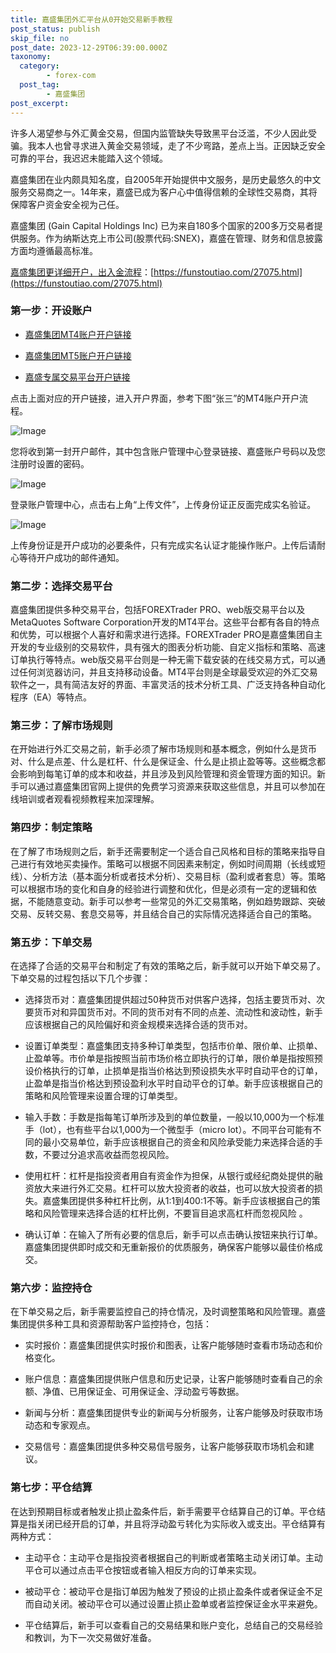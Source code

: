 ```yaml
---
title: 嘉盛集团外汇平台从0开始交易新手教程
post_status: publish
skip_file: no
post_date: 2023-12-29T06:39:00.000Z
taxonomy:
  category:
        - forex-com
  post_tag:
        - 嘉盛集团
post_excerpt: 
---
```

许多人渴望参与外汇黄金交易，但国内监管缺失导致黑平台泛滥，不少人因此受骗。我本人也曾寻求进入黄金交易领域，走了不少弯路，差点上当。正因缺乏安全可靠的平台，我迟迟未能踏入这个领域。

嘉盛集团在业内颇具知名度，自2005年开始提供中文服务，是历史最悠久的中文服务交易商之一。14年来，嘉盛已成为客户心中值得信赖的全球性交易商，其将保障客户资金安全视为己任。

嘉盛集团 (Gain Capital Holdings Inc) 已为来自180多个国家的200多万交易者提供服务。作为纳斯达克上市公司(股票代码:SNEX)，嘉盛在管理、财务和信息披露方面均遵循最高标准。

[嘉盛集团更详细开户，出入金流程](https://funstoutiao.com/27075.html)：[https://funstoutiao.com/27075.html](https://funstoutiao.com/27075.html)

### 第一步：开设账户

* [嘉盛集团MT4账户开户链接](https://s.ssgg.net/jsmt4)

* [嘉盛集团MT5账户开户链接](https://s.ssgg.net/jsmt5)

* [嘉盛专属交易平台开户链接](https://s.ssgg.net/js)

点击上面对应的开户链接，进入开户界面，参考下图“张三”的MT4账户开户流程。

![Image](https://prod-files-secure.s3.us-west-2.amazonaws.com/39ed1227-6d7d-4570-be36-9ccd4a2c4241/7a167aea-686b-400d-af59-4e18eb607a40/640.png?X-Amz-Algorithm=AWS4-HMAC-SHA256&X-Amz-Content-Sha256=UNSIGNED-PAYLOAD&X-Amz-Credential=ASIAZI2LB466YPGDXM2F%2F20250412%2Fus-west-2%2Fs3%2Faws4_request&X-Amz-Date=20250412T041308Z&X-Amz-Expires=3600&X-Amz-Security-Token=IQoJb3JpZ2luX2VjEFMaCXVzLXdlc3QtMiJIMEYCIQDA%2Bhh8Iqa%2F7zoV6jMQ6%2FCGsMb9OJq26IDoZ%2BOLhLffbAIhAPajo%2B%2B%2BD5keqy%2Bv9cXg3A%2FOMQFmlYnX04zW1IDkxJTGKogECMz%2F%2F%2F%2F%2F%2F%2F%2F%2F%2FwEQABoMNjM3NDIzMTgzODA1IgznCNaBk5g8PBQGLhoq3APaix1%2B4vnKoMjW7N6LoQTJwhxUHt4Ql%2BdH49L5rwudvgr1wXy%2BubMnFcBYXZaWA%2FJgFnwj1W39DE6ALu3IMpfRGb0zYF4%2B92oLuiJGYS2jS81OoHZt5paJTjG9NYey7qVWB9vJgmGrdG8WywD80XZoKbyOe0xbeiweegEujQPIm1hgR01x8UD1Lkz2Y%2FbKjiNaffOOms78LJEsburlGb9kq17Ad9KfpN6unj%2FnVfPXNlufDMKUUqCvJHGqh%2BYhn99FnWeCFP4o7KK7Wj61Mby6CCH130z%2FUw8KpMQcGelBzcKECXGWnQUWz6M6bbDYARx9jRuvLY6td3WKmq8dUBRBS8pyy2kmdV5yPlSu9qoUigHxb3g%2BtDxgakZ6EQqQq1uk9aMcHu11Xmf5%2FfUafrT5YYwGy9eynMJaqjDM5K4iRV8BBZHZMpb%2BEkBQeuFoNAJdMb8orJhw3aH54vFevkn5kuvd20%2Ba66wIlWqSoP%2FQdTvdJoHvG%2BapKgSbTIp5UE4HvTqdIRTThj%2BZU9wy562ihZgLLm%2BZmeBt2qenF40rkShs9R%2Fovi0e0%2BskbE6MTA2KoBmfv%2FatTGBCsRGPVlyB9H4K3vDFGz%2Bl5Qws38XhK%2F00nQynQsmgzBzf%2FDCwtue%2FBjqkAblmqPXsQcvpOT9qmpNRJYJskEoMymOGY2rlXiCrNu9Yh0q%2BKhuJZCcMtewxBubnGmpVJXWmwGEY14CQ4%2FLWNZKUtDimZPiltsLcR9C3uFLg0vd5nl0GQWrUZk4V8D2hdLaH90vIy5VaaArpqLWThr3Y2%2BofW2tY4tP8fY86Wyq74KWkIo5QMHJuxsR7bsHsadzoJH3Zs%2BQZHrxFo90ZBWfJnxob&X-Amz-Signature=aab5c5941582db12a6472e572bdde7804736a3f67a5315648676c2bbdaa5ea7e&X-Amz-SignedHeaders=host&x-id=GetObject)

您将收到第一封开户邮件，其中包含账户管理中心登录链接、嘉盛账户号码以及您注册时设置的密码。

![Image](https://prod-files-secure.s3.us-west-2.amazonaws.com/39ed1227-6d7d-4570-be36-9ccd4a2c4241/eaa1c6b3-2877-4284-a0e1-530e222c27fb/image.png?X-Amz-Algorithm=AWS4-HMAC-SHA256&X-Amz-Content-Sha256=UNSIGNED-PAYLOAD&X-Amz-Credential=ASIAZI2LB466YPGDXM2F%2F20250412%2Fus-west-2%2Fs3%2Faws4_request&X-Amz-Date=20250412T041308Z&X-Amz-Expires=3600&X-Amz-Security-Token=IQoJb3JpZ2luX2VjEFMaCXVzLXdlc3QtMiJIMEYCIQDA%2Bhh8Iqa%2F7zoV6jMQ6%2FCGsMb9OJq26IDoZ%2BOLhLffbAIhAPajo%2B%2B%2BD5keqy%2Bv9cXg3A%2FOMQFmlYnX04zW1IDkxJTGKogECMz%2F%2F%2F%2F%2F%2F%2F%2F%2F%2FwEQABoMNjM3NDIzMTgzODA1IgznCNaBk5g8PBQGLhoq3APaix1%2B4vnKoMjW7N6LoQTJwhxUHt4Ql%2BdH49L5rwudvgr1wXy%2BubMnFcBYXZaWA%2FJgFnwj1W39DE6ALu3IMpfRGb0zYF4%2B92oLuiJGYS2jS81OoHZt5paJTjG9NYey7qVWB9vJgmGrdG8WywD80XZoKbyOe0xbeiweegEujQPIm1hgR01x8UD1Lkz2Y%2FbKjiNaffOOms78LJEsburlGb9kq17Ad9KfpN6unj%2FnVfPXNlufDMKUUqCvJHGqh%2BYhn99FnWeCFP4o7KK7Wj61Mby6CCH130z%2FUw8KpMQcGelBzcKECXGWnQUWz6M6bbDYARx9jRuvLY6td3WKmq8dUBRBS8pyy2kmdV5yPlSu9qoUigHxb3g%2BtDxgakZ6EQqQq1uk9aMcHu11Xmf5%2FfUafrT5YYwGy9eynMJaqjDM5K4iRV8BBZHZMpb%2BEkBQeuFoNAJdMb8orJhw3aH54vFevkn5kuvd20%2Ba66wIlWqSoP%2FQdTvdJoHvG%2BapKgSbTIp5UE4HvTqdIRTThj%2BZU9wy562ihZgLLm%2BZmeBt2qenF40rkShs9R%2Fovi0e0%2BskbE6MTA2KoBmfv%2FatTGBCsRGPVlyB9H4K3vDFGz%2Bl5Qws38XhK%2F00nQynQsmgzBzf%2FDCwtue%2FBjqkAblmqPXsQcvpOT9qmpNRJYJskEoMymOGY2rlXiCrNu9Yh0q%2BKhuJZCcMtewxBubnGmpVJXWmwGEY14CQ4%2FLWNZKUtDimZPiltsLcR9C3uFLg0vd5nl0GQWrUZk4V8D2hdLaH90vIy5VaaArpqLWThr3Y2%2BofW2tY4tP8fY86Wyq74KWkIo5QMHJuxsR7bsHsadzoJH3Zs%2BQZHrxFo90ZBWfJnxob&X-Amz-Signature=fb3de656ba2ddf78e18c0e75a60fd148caccabee5f399251cbad1e7c1fa5f659&X-Amz-SignedHeaders=host&x-id=GetObject)

登录账户管理中心，点击右上角“上传文件”，上传身份证正反面完成实名验证。

![Image](https://prod-files-secure.s3.us-west-2.amazonaws.com/39ed1227-6d7d-4570-be36-9ccd4a2c4241/54090639-09fc-46b4-a135-e0289f707147/image.png?X-Amz-Algorithm=AWS4-HMAC-SHA256&X-Amz-Content-Sha256=UNSIGNED-PAYLOAD&X-Amz-Credential=ASIAZI2LB466YPGDXM2F%2F20250412%2Fus-west-2%2Fs3%2Faws4_request&X-Amz-Date=20250412T041308Z&X-Amz-Expires=3600&X-Amz-Security-Token=IQoJb3JpZ2luX2VjEFMaCXVzLXdlc3QtMiJIMEYCIQDA%2Bhh8Iqa%2F7zoV6jMQ6%2FCGsMb9OJq26IDoZ%2BOLhLffbAIhAPajo%2B%2B%2BD5keqy%2Bv9cXg3A%2FOMQFmlYnX04zW1IDkxJTGKogECMz%2F%2F%2F%2F%2F%2F%2F%2F%2F%2FwEQABoMNjM3NDIzMTgzODA1IgznCNaBk5g8PBQGLhoq3APaix1%2B4vnKoMjW7N6LoQTJwhxUHt4Ql%2BdH49L5rwudvgr1wXy%2BubMnFcBYXZaWA%2FJgFnwj1W39DE6ALu3IMpfRGb0zYF4%2B92oLuiJGYS2jS81OoHZt5paJTjG9NYey7qVWB9vJgmGrdG8WywD80XZoKbyOe0xbeiweegEujQPIm1hgR01x8UD1Lkz2Y%2FbKjiNaffOOms78LJEsburlGb9kq17Ad9KfpN6unj%2FnVfPXNlufDMKUUqCvJHGqh%2BYhn99FnWeCFP4o7KK7Wj61Mby6CCH130z%2FUw8KpMQcGelBzcKECXGWnQUWz6M6bbDYARx9jRuvLY6td3WKmq8dUBRBS8pyy2kmdV5yPlSu9qoUigHxb3g%2BtDxgakZ6EQqQq1uk9aMcHu11Xmf5%2FfUafrT5YYwGy9eynMJaqjDM5K4iRV8BBZHZMpb%2BEkBQeuFoNAJdMb8orJhw3aH54vFevkn5kuvd20%2Ba66wIlWqSoP%2FQdTvdJoHvG%2BapKgSbTIp5UE4HvTqdIRTThj%2BZU9wy562ihZgLLm%2BZmeBt2qenF40rkShs9R%2Fovi0e0%2BskbE6MTA2KoBmfv%2FatTGBCsRGPVlyB9H4K3vDFGz%2Bl5Qws38XhK%2F00nQynQsmgzBzf%2FDCwtue%2FBjqkAblmqPXsQcvpOT9qmpNRJYJskEoMymOGY2rlXiCrNu9Yh0q%2BKhuJZCcMtewxBubnGmpVJXWmwGEY14CQ4%2FLWNZKUtDimZPiltsLcR9C3uFLg0vd5nl0GQWrUZk4V8D2hdLaH90vIy5VaaArpqLWThr3Y2%2BofW2tY4tP8fY86Wyq74KWkIo5QMHJuxsR7bsHsadzoJH3Zs%2BQZHrxFo90ZBWfJnxob&X-Amz-Signature=540d39caaa3b5d676ed91b5d962930b1c11fa7834aef6c98be17529a085f0848&X-Amz-SignedHeaders=host&x-id=GetObject)

上传身份证是开户成功的必要条件，只有完成实名认证才能操作账户。上传后请耐心等待开户成功的邮件通知。

### 第二步：选择交易平台

嘉盛集团提供多种交易平台，包括FOREXTrader PRO、web版交易平台以及MetaQuotes Software Corporation开发的MT4平台。这些平台都有各自的特点和优势，可以根据个人喜好和需求进行选择。FOREXTrader PRO是嘉盛集团自主开发的专业级别的交易软件，具有强大的图表分析功能、自定义指标和策略、高速订单执行等特点。web版交易平台则是一种无需下载安装的在线交易方式，可以通过任何浏览器访问，并且支持移动设备。MT4平台则是全球最受欢迎的外汇交易软件之一，具有简洁友好的界面、丰富灵活的技术分析工具、广泛支持各种自动化程序（EA）等特点。

### 第三步：了解市场规则

在开始进行外汇交易之前，新手必须了解市场规则和基本概念，例如什么是货币对、什么是点差、什么是杠杆、什么是保证金、什么是止损止盈等等。这些概念都会影响到每笔订单的成本和收益，并且涉及到风险管理和资金管理方面的知识。新手可以通过嘉盛集团官网上提供的免费学习资源来获取这些信息，并且可以参加在线培训或者观看视频教程来加深理解。

### 第四步：制定策略

在了解了市场规则之后，新手还需要制定一个适合自己风格和目标的策略来指导自己进行有效地买卖操作。策略可以根据不同因素来制定，例如时间周期（长线或短线）、分析方法（基本面分析或者技术分析）、交易目标（盈利或者套息）等。策略可以根据市场的变化和自身的经验进行调整和优化，但是必须有一定的逻辑和依据，不能随意变动。新手可以参考一些常见的外汇交易策略，例如趋势跟踪、突破交易、反转交易、套息交易等，并且结合自己的实际情况选择适合自己的策略。

### 第五步：下单交易

在选择了合适的交易平台和制定了有效的策略之后，新手就可以开始下单交易了。下单交易的过程包括以下几个步骤：

* 选择货币对：嘉盛集团提供超过50种货币对供客户选择，包括主要货币对、次要货币对和异国货币对。不同的货币对有不同的点差、流动性和波动性，新手应该根据自己的风险偏好和资金规模来选择合适的货币对。

* 设置订单类型：嘉盛集团支持多种订单类型，包括市价单、限价单、止损单、止盈单等。市价单是指按照当前市场价格立即执行的订单，限价单是指按照预设价格执行的订单，止损单是指当价格达到预设损失水平时自动平仓的订单，止盈单是指当价格达到预设盈利水平时自动平仓的订单。新手应该根据自己的策略和风险管理来设置合理的订单类型。

* 输入手数：手数是指每笔订单所涉及到的单位数量，一般以10,000为一个标准手（lot），也有些平台以1,000为一个微型手（micro lot）。不同平台可能有不同的最小交易单位，新手应该根据自己的资金和风险承受能力来选择合适的手数，不要过分追求高收益而忽视风险。

* 使用杠杆：杠杆是指投资者用自有资金作为担保，从银行或经纪商处提供的融资放大来进行外汇交易。杠杆可以放大投资者的收益，也可以放大投资者的损失。嘉盛集团提供多种杠杆比例，从1:1到400:1不等。新手应该根据自己的策略和风险管理来选择合适的杠杆比例，不要盲目追求高杠杆而忽视风险 。

* 确认订单：在输入了所有必要的信息后，新手可以点击确认按钮来执行订单。嘉盛集团提供即时成交和无重新报价的优质服务，确保客户能够以最佳价格成交。

### 第六步：监控持仓

在下单交易之后，新手需要监控自己的持仓情况，及时调整策略和风险管理。嘉盛集团提供多种工具和资源帮助客户监控持仓，包括：

* 实时报价：嘉盛集团提供实时报价和图表，让客户能够随时查看市场动态和价格变化。

* 账户信息：嘉盛集团提供账户信息和历史记录，让客户能够随时查看自己的余额、净值、已用保证金、可用保证金、浮动盈亏等数据。

* 新闻与分析：嘉盛集团提供专业的新闻与分析服务，让客户能够及时获取市场动态和专家观点。

* 交易信号：嘉盛集团提供多种交易信号服务，让客户能够获取市场机会和建议。

### 第七步：平仓结算

在达到预期目标或者触发止损止盈条件后，新手需要平仓结算自己的订单。平仓结算是指关闭已经开启的订单，并且将浮动盈亏转化为实际收入或支出。平仓结算有两种方式：

* 主动平仓：主动平仓是指投资者根据自己的判断或者策略主动关闭订单。主动平仓可以通过点击平仓按钮或者输入相反方向的订单来实现。

* 被动平仓：被动平仓是指订单因为触发了预设的止损止盈条件或者保证金不足而自动关闭。被动平仓可以通过设置止损止盈单或者监控保证金水平来避免。

* 平仓结算后，新手可以查看自己的交易结果和账户变化，总结自己的交易经验和教训，为下一次交易做好准备。